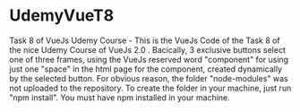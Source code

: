# UdemyVueT8
Task 8 of VueJs Udemy Course - This is the VueJs Code of the Task 8 of the nice Udemy Course of VueJs 2.0 .
Bacically, 3 exclusive buttons select one of three frames, using the VueJs reserved word "component" for using just
one "space" in the html page for the component, created dynamically by the selected button.
For obvious reason, the folder "node-modules" was not uploaded to the repository. To create the folder in your
machine, just run "npm install". You must have npm installed in your machine.
